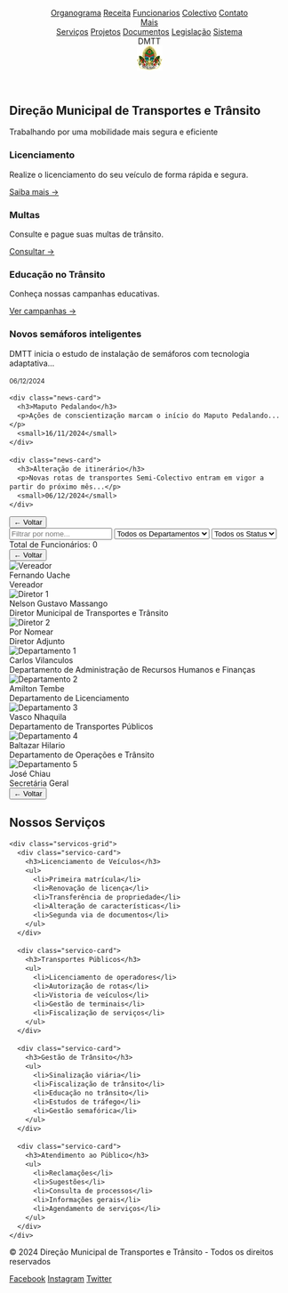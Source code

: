 <html><head><base href="https://camiloduvane.github.io/DMTT/"><title>DMTT - Direção Municipal de Transportes e Trânsito</title><meta charset="UTF-8"><meta name="viewport" content="width=device-width, initial-scale=1">
<style>
:root {
  --primary: #4CAF50;  /* Change from #1a4b8c to a green color */
  --secondary: #e63946;
  --light: #f1faee;
  --dark: #2e7d32;     /* Change from #1d3557 to darker green */
  --gray: #81c784;     /* Change from #457b9d to lighter green */
}

* {
  margin: 0;
  padding: 0;
  box-sizing: border-box;
  font-family: 'Segoe UI', sans-serif;
}

body {
  background: var(--light);
  color: var(--dark);
  line-height: 1.6;
}

.header {
  background: var(--primary);
  color: white;
  padding: 1rem;
  position: sticky;
  top: 0;
  z-index: 100;
  box-shadow: 0 2px 5px rgba(0,0,0,0.2);
}

.nav {
  max-width: 1200px;
  margin: 0 auto;
  display: flex;
  justify-content: space-between;
  align-items: center;
}

.logo {
  display: flex;
  align-items: center;
  gap: 1rem;
}

.logo-text {
  font-size: 1.5rem;
  font-weight: bold;
}

.logo-image {
  width: 60px;
  height: 60px;
  border-radius: 50%;
  overflow: hidden;
  background: #fff;
}

.logo-image img {
  width: 100%;
  height: 100%;
  object-fit: cover;
}

.nav-links {
  display: flex;
  gap: 2rem;
  position: relative;
}

.nav-links a {
  color: white;
  text-decoration: none;
  transition: color 0.3s;
}

.dropdown {
  position: relative;
  display: inline-block;
}

.dropdown-content {
  display: none;
  position: absolute;
  background-color: var(--primary);
  min-width: 200px; /* Increased width for code */
  box-shadow: 0px 8px 16px 0px rgba(0,0,0,0.2);
  z-index: 1;
  border-radius: 4px;
  top: 100%;
  right: 0;
}

.dropdown-content a {
  color: white;
  padding: 12px 16px;
  text-decoration: none;
  display: block;
  white-space: pre-wrap; /* Allow code to wrap */
  font-family: 'Courier New', monospace; /* Better font for code */
}

.dropdown:hover .dropdown-content {
  display: block;
}

.dropdown-content a:hover {
  background-color: #81c784;  /* Use new gray (light green) color */
}

.hero {
  background: linear-gradient(rgba(0,0,0,0.5), rgba(0,0,0,0.5)), url('banner.jpg');
  background-size: cover;
  background-position: center;
  height: 60vh;
  display: flex;
  align-items: center;
  justify-content: center;
  color: white;
  text-align: center;
}

.hero h1 {
  font-size: 3rem;
  margin-bottom: 1rem;
}

.quick-links {
  display: grid;
  grid-template-columns: repeat(auto-fit, minmax(250px, 1fr));
  gap: 2rem;
  padding: 4rem 2rem;
  max-width: 1200px;
  margin: 0 auto;
}

.quick-link-card {
  background: white;
  padding: 2rem;
  border-radius: 8px;
  box-shadow: 0 2px 5px rgba(0,0,0,0.1);
  transition: transform 0.3s;
}

.quick-link-card:hover {
  transform: translateY(-5px);
}

.news-section {
  background: var(--primary);
  color: white;
  padding: 4rem 2rem;
}

.news-grid {
  display: grid;
  grid-template-columns: repeat(auto-fit, minmax(300px, 1fr));
  gap: 2rem;
  max-width: 1200px;
  margin: 0 auto;
}

.news-card {
  background: white;
  color: var(--dark);
  padding: 1.5rem;
  border-radius: 8px;
}

.footer {
  background: var(--dark);
  color: white;
  padding: 2rem;
  text-align: center;
}

.social-links {
  display: flex;
  justify-content: center;
  gap: 1rem;
  margin-top: 1rem;
}

.social-links a {
  color: white;
  text-decoration: none;
}

@media (max-width: 768px) {
  .nav {
    flex-direction: column;
    gap: 1rem;
  }
  
  .nav-links {
    flex-direction: column;
    align-items: center;
  }
  
  .hero h1 {
    font-size: 2rem;
  }
}

/* Add new styles for employee section */
.employee-section {
  display: none;
  position: fixed;
  top: 0;
  left: 0;
  width: 100%;
  height: 100%;
  background: var(--light);
  z-index: 1000;
  padding: 2rem;
  overflow-y: auto;
}

.employee-section.active {
  display: block;
}

.back-button {
  position: fixed;
  top: 1rem;
  left: 1rem;
  padding: 0.5rem 1rem;
  background: #1a4b8c;  /* Change from var(--primary) to blue */
  color: white;
  border: none;
  border-radius: 4px;
  cursor: pointer;
  z-index: 1001;
}

.back-button:hover {
  background: #143d73;  /* Darker blue for hover */
}

.filters {
  display: flex;
  gap: 1rem;
  margin: 2rem auto;
  max-width: 1200px;
  padding: 0 1rem;
}

.filters input,
.filters select {
  padding: 0.5rem;
  border: 1px solid #ddd;
  border-radius: 4px;
  font-size: 1rem;
}

.filters input {
  flex: 2; /* Changed from flex: 1 to give more space to the name filter */
  min-width: 300px; /* Add minimum width */
  padding: 0.75rem; /* Slightly increase padding */
  font-size: 1.1rem; /* Slightly larger font size */
}

.filters select {
  flex: 1;
  min-width: 200px;
}

.employee-count {
  max-width: 1200px;
  margin: 1rem auto;
  padding: 0 1rem;
  font-weight: bold;
  color: #000000;  /* Changed from var(--primary) to black */
  font-size: 1.1em;
}

.employee-list {
  max-width: 1200px;
  margin: 0 auto;
  padding: 0 1rem;
}

.employee-item {
  background: white;
  margin-bottom: 1rem;
  border-radius: 8px;
  box-shadow: 0 2px 5px rgba(0,0,0,0.1);
}

.employee-header {
  padding: 1rem;
  cursor: pointer;
  display: flex;
  justify-content: space-between;
  align-items: center;
}

.employee-header:hover {
  background: #f5f5f5;
}

.employee-details {
  display: none;
  padding: 1rem;
  border-top: 1px solid #eee;
}

.employee-details.active {
  display: block;
}

.employee-grid {
  display: grid;
  grid-template-columns: repeat(auto-fit, minmax(300px, 1fr));
  gap: 2rem;
  max-width: 1200px;
  margin: 3rem auto;
}

.employee-card {
  background: white;
  padding: 1.5rem;
  border-radius: 8px;
  box-shadow: 0 2px 5px rgba(0,0,0,0.1);
  display: grid;
  grid-template-columns: 100px 1fr;
  gap: 1.5rem;
}

.employee-card img {
  width: 100px;
  height: 100px;
  border-radius: 50%;
  object-fit: cover;
}

.employee-info {
  display: grid;
  gap: 0.5rem;
}

.employee-info h3 {
  margin-bottom: 0.5rem;
  color: #000000;  /* Changed from var(--primary) to black */
}

.info-row {
  display: grid;
  grid-template-columns: 120px 1fr;
  gap: 1rem;
  font-size: 0.9rem;
  border-bottom: 1px solid #eee;
  padding: 0.5rem 0;
}

.info-label {
  font-weight: bold;
  color: var(--gray);
}

.status-active {
  color: #000000;  /* Changed from #2ecc71 to black */
  font-weight: bold;
}

/* Add to existing CSS */
.org-section {
  display: none;
  position: fixed;
  top: 0;
  left: 0;
  width: 100%;
  height: 100%;
  background: linear-gradient(135deg, #f5f7fa 0%, #c3cfe2 100%);
  z-index: 1000;
  padding: 2rem;
  overflow-y: auto;
}

.org-section.active {
  display: block;
}

.org-chart {
  display: flex;
  flex-direction: column;
  align-items: center;
  gap: 30px; /* Reduce vertical gap between levels */
  padding: 60px 20px 30px 20px; /* Reduce top/bottom padding */
  max-width: 1400px;
  margin: 0 auto;
}

.level {
  display: flex;
  flex-wrap: wrap;
  gap: 15px; /* Reduce horizontal gap between boxes */
  justify-content: center;
  padding: 0 20px;
}

.level::after {
  content: '';
  position: absolute;
  bottom: -15px; /* Reduce vertical connector height */
  left: 50%;
  transform: translateX(-50%);
  width: 2px;
  height: 15px;
  background: rgba(0,0,0,0.1);
}

.level:last-child::after {
  display: none;
}

.box {
  background: white;
  border-radius: 20px;
  padding: 15px; /* Reduce padding */
  width: 180px; /* Make boxes slightly smaller */
  text-align: center;
  box-shadow: 0 15px 30px rgba(0,0,0,0.1);
  transition: all 0.3s ease;
  border: 1px solid rgba(0,0,0,0.05);
}

.box:hover {
  transform: translateY(-8px);
  box-shadow: 0 20px 40px rgba(0,0,0,0.15);
}

.avatar {
  width: 80px; /* Make avatars smaller */
  height: 80px;
  border-radius: 50%;
  margin: 0 auto 10px;
  overflow: hidden;
  border: 4px solid #4CAF50;  /* Change border color to match new primary */
  box-shadow: 0 5px 15px rgba(0,0,0,0.2);
}

.name {
  font-size: 1.1em; /* Slightly smaller font */
  font-weight: 600;
  color: #2c3e50;
  margin-bottom: 5px;
}

.position {
  font-size: 0.9em; /* Slightly smaller font */
  color: #000000;  /* Changed from #4CAF50 to black */
  font-weight: 500;
  margin-bottom: 8px;
}

.contact-info {
  font-size: 0.9em;
  color: #666;
  padding-top: 10px;
  border-top: 1px solid #eee;
  margin-top: 10px;
  line-height: 1.6;
}

/* Add styles for services section */
.servicos-section {
  display: none;
  position: fixed;
  top: 0;
  left: 0;
  width: 100%;
  height: 100%;
  background: var(--light);
  z-index: 1000;
  padding: 2rem;
  overflow-y: auto;
}

.servicos-section.active {
  display: block;
}

.servicos-container {
  max-width: 1200px;
  margin: 2rem auto;
  padding: 0 1rem;
}

.servicos-container h2 {
  text-align: center;
  color: #000000;  /* Changed from var(--primary) to black */
  margin-bottom: 2rem;
  font-size: 2rem;
}

.servicos-grid {
  display: grid;
  grid-template-columns: repeat(auto-fit, minmax(250px, 1fr));
  gap: 2rem;
}

.servico-card {
  background: white;
  padding: 2rem;
  border-radius: 8px;
  box-shadow: 0 2px 5px rgba(0,0,0,0.1);
  transition: transform 0.3s;
}

.servico-card:hover {
  transform: translateY(-5px);
}

.servico-card h3 {
  color: #000000;  /* Changed from var(--primary) to black */
  margin-bottom: 1rem;
  font-size: 1.25rem;
}

.servico-card ul {
  list-style: none;
  padding: 0;
}

.servico-card ul li {
  padding: 0.5rem 0;
  border-bottom: 1px solid #eee;
}

.servico-card ul li:last-child {
  border-bottom: none;
}

/* Updated legislacao styles */
.legislacao-container h2 {
  text-align: center;
  color: #000000;  /* Changed from var(--primary) to black */
  margin-bottom: 2rem;
}

.legislacao-container .documento-lista a {
  color: #000000;  /* Changed from var(--primary) to black */
}

/* Update A6 preview styles */
.a6-preview, .license-back {
    background: white;
    margin: 20px auto;
    padding: 10mm;
    position: relative;
    width: 105mm;  /* Standard A6 width */
    height: 148mm; /* Standard A6 height */
    font-size: 10px;
    box-sizing: border-box;
    border: 2px solid darkgreen;
    outline: 2px solid #ffd700;
    outline-offset: 2px;
    box-shadow: 0 0 0 6px darkred;
    display: flex;
    flex-direction: column;
}

/* Update print styles */
@media print {
    body * {
        visibility: hidden;
    }
    
    .a6-preview, .license-back {
        visibility: visible;
        position: absolute;
        left: 1.5mm;
        top: 1.5mm;
        width: 93mm;  /* A6 width minus margins */
        height: 136mm; /* A6 height minus margins */
        margin: 0;
        padding: 10mm;
        border: 2px solid darkgreen !important;
        outline: 2px solid #ffd700 !important;
        outline-offset: 2px !important;
        box-shadow: 0 0 0 6px darkred !important;
        -webkit-print-color-adjust: exact;
        print-color-adjust: exact;
    }

    .license-back {
        position: absolute;
        top: 280mm; /* Position the back side on next page */
        page-break-before: always;
    }
}

/* Optimize content spacing */
.license-header {
    margin-bottom: 5px;
}

.municipality-info {
    margin-bottom: 5px;
}

.license-details {
    flex-grow: 1;
    font-size: 10px;
    line-height: 1.3;
}

.license-details p {
    margin: 3px 0;
}

.signature-section {
    margin-top: auto;
    margin-bottom: 10px;
}

/* Adjust signature elements */
.signature-section p {
    margin: 2px 0;
    font-size: 10px;
}

/* Add this to existing CSS */
.license-form {
  display: grid;
  grid-template-columns: repeat(3, 1fr);
  gap: 20px;
  padding: 25px;
}

.license-form h2 {
  grid-column: 1 / -1;
  margin-bottom: 20px;
  padding-bottom: 10px;
  border-bottom: 2px solid #3498db;
  color: #2c3e50;
}

.form-group {
  margin-bottom: 20px;
}

label {
  display: block;
  margin-bottom: 8px;
  color: #34495e;
  font-size: 14px;
}

input, select {
  height: 40px;
  width: 100%;
  border: 1px solid #ddd;
  border-radius: 4px;
  padding: 8px 12px;
  font-size: 14px;
  transition: border-color 0.3s ease;
}

select:focus, input:focus {
  outline: none;
  border-color: #3498db;
  box-shadow: 0 0 0 2px rgba(52, 152, 219, 0.2);
}

.preview {
  margin-top: 20px;
  padding: 20px;
  border: 1px dashed #ddd;
}

/* Update print styles */
@media print {
    body * {
        visibility: hidden;
    }
    
    .a6-preview, .license-back {
        visibility: visible;
        position: absolute;
        left: 1.5mm;
        top: 1.5mm;
        width: 93mm;  /* A6 width minus margins */
        height: 136mm; /* A6 height minus margins */
        margin: 0;
        padding: 10mm;
        border: 2px solid darkgreen !important;
        outline: 2px solid #ffd700 !important;
        outline-offset: 2px !important;
        box-shadow: 0 0 0 6px darkred !important;
        -webkit-print-color-adjust: exact;
        print-color-adjust: exact;
    }

    .license-back {
        position: absolute;
        top: 280mm; /* Change from 140mm to 280mm to move to third page */
        page-break-before: always;
    }
}

/* Add additional license styling */
.license-header {
    text-align: center;
    margin-bottom: 5px;
    position: relative;
    z-index: 1;
}

.logo-placeholder {
    width: 50px;
    height: 50px;
    margin: 0 auto 10px;
    display: flex;
    align-items: center;
    justify-content: center;
}

.municipality-info {
    text-align: center;
    margin-bottom: 5px;
    padding: 3px;
    border-radius: 4px;
}

.municipality-info h3 {
    margin: 2px 0;
    font-size: 16px;
    color: #000;
    text-align: center;
    font-weight: bold;
}

.municipality-info h4 {
    margin: 2px 0;
    font-size: 14px;
    color: #000;
    text-align: center;
    font-weight: bold;
}

.municipality-info h5 {
    margin: 2px 0;
    font-size: 12px;
    color: #000;
    text-align: center;
    font-weight: bold;
}

.license-number {
    color: #ff0000;
    text-decoration: underline;
    font-weight: bold;
    margin: 10px 0;
    font-size: 14px;
    text-transform: uppercase;
    text-align: center;
}

.license-details {
    text-align: left;
    margin: 5px 0;
    background: transparent;
    padding: 5px;
    border-radius: 4px;
    flex-grow: 1;
    position: relative;
    z-index: 1;
}

.license-details p {
    margin: 3px 0;
    padding: 2px 0;
}

.license-details strong {
    color: #444;
    min-width: 80px;
    display: inline-block;
}

.watermark {
    position: absolute;
    top: 50%;
    left: 50%;
    transform: translate(-50%, -50%) scale(3);
    opacity: 0.1;
    z-index: 0;
    pointer-events: none;
}

#qrcode {
    position: absolute;
    bottom: 20px;
    right: 20px;
    z-index: 1;
}

.license-type-back {
    text-align: center;
    margin-top: 20px;
    font-size: 12px;
    font-weight: bold;
}

/* Add these styles for the signature section */
.signature-section {
    text-align: center;
    padding: 5px;
    margin-top: auto;
    margin-bottom: 10px;
    position: relative;
    z-index: 1;
}

.signature-section p {
    margin: 2px 0;
    font-weight: bold;
    font-size: 10px;
}

.signature-line {
    width: 150px;
    height: 1px;
    background: #000;
    margin: 10px auto;
}

/* Add styles for selected vias display */
.selected-vias button:hover {
    background: #ff0000 !important;
    transform: scale(1.05);
}

.selected-vias li {
    transition: all 0.3s ease;
    background: white;
    padding: 5px;
    border-radius: 4px;
    margin-bottom: 5px !important;
}

.selected-vias li:hover {
    background: rgba(0,0,0,0.05);
}
</style>
<script src="https://cdnjs.cloudflare.com/ajax/libs/qrcodejs/1.0.0/qrcode.min.js"></script>
</head>
<body>

<header class="header">
  <nav class="nav">
    <div class="nav-links">
      <a href="https://camiloduvane.github.io/Orgranograma/">Organograma</a>
      <a href="https://camiloduvane.github.io/Receitas/">Receita</a>
      <a href="https://camiloduvane.github.io/Funcionarios/">Funcionarios</a>
      <a href="https://camiloduvane.github.io/Colectivo/">Colectivo</a>
      <a href="https://dmtt.gov.br/contato">Contato</a>
      <div class="dropdown">
        <a href="javascript:void(0)" style="cursor: pointer;">Mais</a>
        <div class="dropdown-content">
          <a href="https://dmtt.gov.br/servicos">Serviços</a>
          <a href="https://dmtt.gov.br/projetos">Projetos</a>
          <a href="https://dmtt.gov.br/documentos">Documentos</a>
          <a href="https://dmtt.gov.br/legislacao">Legislação</a>
          <a href="https://dmtt.gov.br/sistema" style="border-top: 1px solid rgba(255,255,255,0.1);">
            Sistema
          </a>
        </div>
      </div>
    </div>
    <div class="logo">
      <div class="logo-text">DMTT</div>
      <div class="logo-image">
        <img alt="Logo DMTT - Direção Municipal de Transportes e Trânsito" src="DMTT.bmp" width="45" height="45">
      </div>
    </div>
  </nav>
</header>

<section class="hero">
  <div>
    <h1>Direção Municipal de Transportes e Trânsito</h1>
    <p>Trabalhando por uma mobilidade mais segura e eficiente</p>
  </div>
</section>

<section class="quick-links">
  <div class="quick-link-card">
    <h3>Licenciamento</h3>
    <p>Realize o licenciamento do seu veículo de forma rápida e segura.</p>
    <a href="https://dmtt.gov.br/licenciamento">Saiba mais →</a>
  </div>
  
  <div class="quick-link-card">
    <h3>Multas</h3>
    <p>Consulte e pague suas multas de trânsito.</p>
    <a href="https://dmtt.gov.br/multas">Consultar →</a>
  </div>
  
  <div class="quick-link-card">
    <h3>Educação no Trânsito</h3>
    <p>Conheça nossas campanhas educativas.</p>
    <a href="https://dmtt.gov.br/educacao">Ver campanhas →</a>
  </div>
</section>

<section class="news-section">
  <div class="news-grid">
    <div class="news-card">
      <h3>Novos semáforos inteligentes</h3>
      <p>DMTT inicia o estudo de instalação de semáforos com tecnologia adaptativa...</p>
      <small>06/12/2024</small>
    </div>
    
    <div class="news-card">
      <h3>Maputo Pedalando</h3>
      <p>Ações de conscientização marcam o início do Maputo Pedalando...</p>
      <small>16/11/2024</small>
    </div>
    
    <div class="news-card">
      <h3>Alteração de itinerário</h3>
      <p>Novas rotas de transportes Semi-Colectivo entram em vigor a partir do próximo mês...</p>
      <small>06/12/2024</small>
    </div>
  </div>
</section>

<div id="employeeSection" class="employee-section">
  <button class="back-button" onclick="hideEmployees()">← Voltar</button>
  
  <div class="filters">
    <input type="text" id="nameFilter" placeholder="Filtrar por nome...">
    <select id="departmentFilter">
      <option value="">Todos os Departamentos</option>
      <option value="Vereação">Vereação</option>
      <option value="Direcção">Direcção</option>
      <option value="Departamento de Administração e Recursos Humanos">DARHF</option>
      <option value="Departamento de Licenciamento">DL</option>
      <option value="Departamento de Operações e Trânsito">DOT</option>
      <option value="Departamento de Transportes Público">DTP</option>
      <option value="Secretaria">Secretaria</option>
      <option value="BRT">BRT</option>
    </select>
    <select id="statusFilter">
      <option value="">Todos os Status</option>
      <option value="Ativo">Ativo</option>
      <option value="Inativo">Inativo</option>
      <option value="Ferias">De Férias</option>
    </select>
  </div>

  <div class="employee-count">
    Total de Funcionários: <span id="employeeCount">0</span>
  </div>

  <div class="employee-list">
    <!-- Employee items will be generated by JavaScript -->
  </div>
</div>

<div id="orgSection" class="org-section">
  <button class="back-button" onclick="hideOrg()">← Voltar</button>
  
  <div class="org-chart">
    <!-- Vereador Level -->
    <div class="level">
      <div class="box">
        <div class="avatar">
          <img src="vereador.jpg" alt="Vereador">
        </div>
        <div class="name">Fernando Uache</div>
        <div class="position">Vereador</div>
        <div class="contact-info" style="display: none;">
          <p>Email: vereador@example.com</p>
          <p>Telefone: (+258) 1234-5678</p>
        </div>
      </div>
    </div>
    <!-- Director Level -->
    <div class="level">
      <div class="box">
        <div class="avatar">
          <img src="diretor1.jpg" alt="Diretor 1">
        </div>
        <div class="name">Nelson Gustavo Massango</div>
        <div class="position">Diretor Municipal de Transportes e Trânsito</div>
        <div class="contact-info" style="display: none;">
          <p>Email: diretor1@example.com</p>
          <p>Telefone: (+258) 2345-6789</p>
        </div>
      </div>
      <div class="box">
        <div class="avatar">
          <img src="diretor2.jpg" alt="Diretor 2">
        </div>
        <div class="name">Por Nomear</div>
        <div class="position">Diretor Adjunto</div>
        <div class="contact-info" style="display: none;">
          <p>Email: diretor2@example.com</p>
          <p>Telefone: (+258) 3456-7890</p>
        </div>
      </div>
    </div>
    <!-- Department Level -->
    <div class="level">
      <div class="box">
        <div class="avatar">
          <img src="departamento1.jpg" alt="Departamento 1">
        </div>
        <div class="name">Carlos Vilanculos</div>
        <div class="position">Departamento de Administração de Recursos Humanos e Finanças</div>
        <div class="contact-info" style="display: none;">
          <p>Email: dep.transito@example.com</p>
          <p>Telefone: (11) 4567-8901</p>
        </div>
      </div>
      <div class="box">
        <div class="avatar">
          <img src="departamento2.jpg" alt="Departamento 2">
        </div>
        <div class="name">Amilton Tembe</div>
        <div class="position">Departamento de Licenciamento</div>
        <div class="contact-info" style="display: none;">
          <p>Email: dep.projetos@example.com</p>
          <p>Telefone: (11) 5678-9012</p>
        </div>
      </div>
      <div class="box">
        <div class="avatar">
          <img src="departamento3.jpg" alt="Departamento 3">
        </div>
        <div class="name">Vasco Nhaquila</div>
        <div class="position">Departamento de Transportes Públicos</div>
        <div class="contact-info" style="display: none;">
          <p>Email: dep.operacoes@example.com</p>
          <p>Telefone: (11) 6789-0123</p>
        </div>
      </div>
      <div class="box">
        <div class="avatar">
          <img src="departamento4.jpg" alt="Departamento 4">
        </div>
        <div class="name">Baltazar Hilario</div>
        <div class="position">Departamento de Operações e Trânsito</div>
        <div class="contact-info" style="display: none;">
          <p>Email: dep.fiscalizacao@example.com</p>
          <p>Telefone: (11) 7890-1234</p>
        </div>
      </div>
      <div class="box">
        <div class="avatar">
          <img src="departamento5.jpg" alt="Departamento 5">
        </div>
        <div class="name">José Chiau</div>
        <div class="position">Secretária Geral</div>
        <div class="contact-info" style="display: none;">
          <p>Email: dep.admin@example.com</p>
          <p>Telefone: (11) 8901-2345</p>
        </div>
      </div>
    </div>
  </div>
</div>

<div id="servicosSection" class="servicos-section">
  <button class="back-button" onclick="hideServicos()">← Voltar</button>
  
  <div class="servicos-container">
    <h2>Nossos Serviços</h2>
    
    <div class="servicos-grid">
      <div class="servico-card">
        <h3>Licenciamento de Veículos</h3>
        <ul>
          <li>Primeira matrícula</li>
          <li>Renovação de licença</li>
          <li>Transferência de propriedade</li>
          <li>Alteração de características</li>
          <li>Segunda via de documentos</li>
        </ul>
      </div>

      <div class="servico-card">
        <h3>Transportes Públicos</h3>
        <ul>
          <li>Licenciamento de operadores</li>
          <li>Autorização de rotas</li>
          <li>Vistoria de veículos</li>
          <li>Gestão de terminais</li>
          <li>Fiscalização de serviços</li>
        </ul>
      </div>

      <div class="servico-card">
        <h3>Gestão de Trânsito</h3>
        <ul>
          <li>Sinalização viária</li>
          <li>Fiscalização de trânsito</li>
          <li>Educação no trânsito</li>
          <li>Estudos de tráfego</li>
          <li>Gestão semafórica</li>
        </ul>
      </div>

      <div class="servico-card">
        <h3>Atendimento ao Público</h3>
        <ul>
          <li>Reclamações</li>
          <li>Sugestões</li>
          <li>Consulta de processos</li>
          <li>Informações gerais</li>
          <li>Agendamento de serviços</li>
        </ul>
      </div>
    </div>
  </div>
</div>

<footer class="footer">
  <p>© 2024 Direção Municipal de Transportes e Trânsito - Todos os direitos reservados</p>
  <div class="social-links">
    <a href="https://facebook.com/dmtt">Facebook</a>
    <a href="https://instagram.com/dmtt">Instagram</a>
    <a href="https://twitter.com/dmtt">Twitter</a>
  </div>
</footer>

<script>
// User roles and credentials system
const users = [
  {
    username: 'CWD',
    password: '1234',
    role: 'Administrador',
    name: 'Camilo Duvane'
  },
  // Gestores
  {
    username: 'GST1',
    password: '5678',
    role: 'Gestor',
    name: 'Carlos Vilanculos'
  },
  {
    username: 'GST2', 
    password: '9012',
    role: 'Gestor',
    name: 'Amilton Tembe'
  },
  // Supervisores
  {
    username: 'SPV1',
    password: '3456',
    role: 'Supervisor',
    name: 'Vasco Nhaquila'
  },
  {
    username: 'SPV2',
    password: '7890',
    role: 'Supervisor',
    name: 'Baltazar Hilario'
  },
  // Técnicos
  {
    username: 'TEC1',
    password: '2345',
    role: 'Técnico',
    name: 'Jose Chiau'
  },
  {
    username: 'TEC2',
    password: '6789',
    role: 'Técnico',
    name: 'Leonilde Chitofo'
  }
];

// Function to update form fields based on license type
function updateFormFields() {
    const licenseType = document.getElementById('licenseType').value;
    const capacityGroup = document.querySelector('label[for="capacity"]').parentElement;
    const routeGroup = document.querySelector('label[for="route"]').parentElement;
    const viaGroup = document.querySelector('label[for="via"]').parentElement;
    const grossWeightGroup = document.getElementById('grossWeightGroup');
    
    const isTaxiType = ['taxi', 'taxiMercadoria', 'taxiApp', 'motoTaxi'].includes(licenseType);
    const isRouteType = ['semicolectivo', 'passageiros'].includes(licenseType);
    
    if (licenseType === 'camiao') {
        capacityGroup.style.display = 'none';
        routeGroup.style.display = 'none';
        viaGroup.style.display = 'block';
        grossWeightGroup.style.display = 'block';
        viaGroup.querySelector('label').textContent = 'Vias Autorizadas:';
        document.getElementById('via').multiple = true;
    } else if (isTaxiType) {
        capacityGroup.style.display = 'block';
        routeGroup.style.display = 'none';
        viaGroup.style.display = 'none';
        grossWeightGroup.style.display = 'none';
        document.querySelector('label[for="capacity"]').textContent = 'Praça:';
        updateTaxiStands();
    } else {
        capacityGroup.style.display = 'block';
        routeGroup.style.display = isRouteType ? 'block' : 'none';
        viaGroup.style.display = isRouteType ? 'block' : 'none';
        grossWeightGroup.style.display = 'none';
        document.querySelector('label[for="capacity"]').textContent = 'Lotação:';
        resetCapacityOptions();
    }
}

// Function to show login form
function showSistemaLogin() {
  const content = `
    <div class="sistema-section" style="
      position: fixed;
      top: 0;
      left: 0;
      width: 100%;
      height: 100%;
      z-index: 1000;
      overflow-y: auto;
      background: var(--light);
      display: flex;
      justify-content: center;
      align-items: center;
    ">
      <button class="back-button" onclick="hideSistemaLogin()">← Voltar</button>
      
      <div class="login-card" style="
        background: white;
        padding: 2rem;
        border-radius: 8px;
        box-shadow: 0 2px 5px rgba(0,0,0,0.1);
        width: 100%;
        max-width: 400px;
      ">
        <h2 style="text-align: center; margin-bottom: 2rem; color: #000000;">Acesso ao Sistema</h2>
        
        <form id="loginForm" style="display: grid; gap: 1rem;">
          <div style="display: grid; gap: 0.5rem;">
            <label for="username" style="font-weight: bold;">Usuário:</label>
            <input type="text" id="username" name="username" required style="
              padding: 0.5rem;
              border: 1px solid #ddd;
              border-radius: 4px;
              font-size: 1rem;
            ">
          </div>
          
          <div style="display: grid; gap: 0.5rem;">
            <label for="password" style="font-weight: bold;">Senha:</label>
            <input type="password" id="password" name="password" required style="
              padding: 0.5rem;
              border: 1px solid #ddd;
              border-radius: 4px;
              font-size: 1rem;
            ">
          </div>
          
          <button type="submit" style="
            background: #1a4b8c;
            color: white;
            padding: 0.75rem;
            border: none;
            border-radius: 4px;
            font-size: 1rem;
            cursor: pointer;
            margin-top: 1rem;
          ">Entrar</button>
          
          <div id="loginMessage" style="
            color: red;
            text-align: center;
            margin-top: 1rem;
            display: none;
          "></div>
          
          <a href="#" style="
            text-align: center;
            color: #1a4b8c;
            text-decoration: none;
            font-size: 0.9rem;
            margin-top: 0.5rem;
          ">Esqueceu a senha?</a>
        </form>
      </div>
    </div>
  `;
  
  document.body.insertAdjacentHTML('beforeend', content);
  document.body.style.overflow = 'hidden';
  
  // Updated login handler with role-based access
  document.getElementById('loginForm').addEventListener('submit', function(e) {
    e.preventDefault();
    const username = document.getElementById('username').value;
    const password = document.getElementById('password').value;
    
    const user = users.find(u => u.username === username && u.password === password);
    
    if (user) {
      // Store user info in session
      sessionStorage.setItem('currentUser', JSON.stringify({
        username: user.username,
        role: user.role,
        name: user.name
      }));
      
      // Instead of redirecting to different URLs, show the licensing system
      hideSistemaLogin();
      showLicensingSystem();
    } else {
      // Show error message
      const msgElement = document.getElementById('loginMessage');
      msgElement.textContent = 'Usuário ou senha inválidos. Por favor tente novamente.';
      msgElement.style.display = 'block';
    }
  });
}

// Function to hide login form
function hideSistemaLogin() {
  const section = document.querySelector('.sistema-section');
  if (section) {
    section.remove();
  }
  document.body.style.overflow = 'auto';
}

function showLicensingSystem() {
  const content = `<div class="licensing-section" style="
    position: fixed;
    top: 0;
    left: 0;
    width: 100%;
    height: 100%;
    z-index: 1000;
    overflow-y: auto;
    background: var(--light);
    padding: 2rem;
  ">
    <button class="back-button" onclick="hideLicensingSystem()">← Voltar</button>
    
    <div class="container">
      <h1>Sistema de Licenciamento</h1>
      <div class="license-form">
        <h2>Nova Licença</h2>
        
        <div class="form-group">
          <label for="licenseType">Tipo de Licença:</label>
          <select id="licenseType" onchange="updateFormFields()">
            <option value="camiao">Licença de Camião</option>
            <option value="semicolectivo">Semi-Colectivo</option>
            <option value="taxi">Táxi</option>
            <option value="taxiApp">Táxi de Aplicativo</option>
            <option value="taxiMercadoria">Táxi de Mercadoria</option>
            <option value="motoTaxi">Moto-Táxi</option>
            <option value="escolar">Escolar</option>
            <option value="funebre">Transporte Fúnebre</option>
            <option value="passageiros">Transporte de Passageiros</option>
            <option value="ciclomotores">Licença de Ciclomotores</option>
            <option value="livreteCiclomotores">Livrete de Ciclomotores</option>
            <option value="oficinas">Oficinas</option>
          </select>
        </div>
        
        <div class="form-group" id="grossWeightGroup">
          <label for="grossWeight">Peso Bruto:</label>
          <input type="text" id="grossWeight" placeholder="Em toneladas">
        </div>
        
        <div class="form-group">
          <label for="licenseNumber">Número da Licença:</label>
          <input type="text" id="licenseNumber" readonly>
        </div>
        
        <div class="form-group">
          <label for="ownerName">Nome do Proprietário/Empresa:</label>
          <input type="text" id="ownerName">
        </div>
        
        <div class="form-group">
          <label for="address">Endereço:</label>
          <input type="text" id="address">
        </div>
        
        <div class="form-group">
          <label for="plate">Matrícula:</label>
          <input type="text" id="plate">
        </div>
        
        <div class="form-group">
          <label for="brand">Marca:</label>
          <input type="text" id="brand">
        </div>

        <div class="form-group">
          <label for="route">Rota:</label>
          <select id="route">
            <option value="">Selecione a rota</option>
            <option value="baixa_zimpecto">Baixa-Zimpecto</option>
            <option value="baixa_combatentes">Baixa P.Combatentes</option>
            <option value="baixa_laulane">Baixa-Laulane</option>
            <option value="a_voador_malhazine">A.voador-Malhazine</option>
          </select>
        </div>

        <div class="form-group">
          <label for="via">Via:</label>
          <select id="via" multiple>
            <option value="julius_nyerere">Av. Julius Nyerere</option>
            <option value="vladimir_lenine">Av. Vladimir Lenine</option>
            <option value="eduardo_mondlane">Av. Eduardo Mondlane</option>
            <option value="mao_tse_tung">Av. Mao Tse Tung</option>
            <option value="guerra_popular">Av. Guerra Popular</option>
            <option value="karl_marx">Av. Karl Marx</option>
            <option value="acordo_lusaka">Av. Acordo de Lusaka</option>
            <option value="fplm">Av. FPLM</option>
            <option value="angola">Av. Angola</option>
            <option value="zimbabwe">Av. Zimbabwe</option>
          </select>
        </div>

        <div class="form-group">
          <label for="duration">Duração:</label>
          <select id="duration">
            <option value="1">1 Mês</option>
            <option value="2">2 Meses</option>
            <option value="3">3 Meses</option>
            <option value="4">4 Meses</option>
            <option value="5">5 Meses</option>
            <option value="6">6 Meses</option>
            <option value="7">7 Meses</option>
            <option value="8">8 Meses</option>
            <option value="9">9 Meses</option>
            <option value="10">10 Meses</option>
            <option value="11">11 Meses</option>
            <option value="12">12 Meses</option>
          </select>
        </div>

        <div class="form-group">
          <label for="schedule">Horário:</label>
          <select id="schedule">
            <option value="24">24 Horas</option>
          </select>
        </div>

        <div class="form-group">
          <label for="paymentType">Forma de Depósito:</label>
          <select id="paymentType">
            <option value="numerario">Numerário</option>
            <option value="deposito">Depósito</option>
            <option value="transferencia">Transferência</option>
          </select>
        </div>
        
        <div class="form-group">
          <label for="bank">Banco:</label>
          <select id="bank" onchange="updateAccounts()">
            <option value="">Selecione o banco</option>
            <option value="BIM">BIM</option>
            <option value="BCI">BCI</option>
            <option value="Standard">Standard Bank</option>
            <option value="Absa">Absa</option>
          </select>
        </div>
        
        <div class="form-group">
          <label for="account">Conta:</label>
          <select id="account">
            <option value="">Selecione primeiro o banco</option>
          </select>
        </div>
        
        <div class="form-group">
          <label for="amount">Valor:</label>
          <input type="text" id="amount">
        </div>
        
        <div class="form-group">
          <label for="reference">Referência:</label>
          <input type="text" id="reference">
        </div>
        
        <div class="form-group">
          <label for="contact">Contacto:</label>
          <input type="text" id="contact" placeholder="(+258) " maxlength="16">
        </div>
        
        <div class="form-group">
          <label for="nuit">NUIT:</label>
          <input type="text" id="nuit" minlength="9" maxlength="12">
        </div>
        <div class="form-group">
          <button onclick="generateLicense()" style="
              background: #3498db;
              color: white;
              border: none;
              padding: 12px 24px;
              font-size: 14px;
              font-weight: 500;
              border-radius: 4px;
              cursor: pointer;
              transition: all 0.3s ease;
          ">Gerar Licença</button>
        </div>
      </div>
      
      <div class="preview">
        <h3>Pré-visualização</h3>
        <div id="licensePreview"></div>
      </div>
    </div>
  </div>`;

  document.body.insertAdjacentHTML('beforeend', content);
  document.body.style.overflow = 'hidden';
}

function hideLicensingSystem() {
  const section = document.querySelector('.licensing-section');
  if (section) {
    section.remove();
  }
  document.body.style.overflow = 'auto';
}

// Helper functions for the licensing system
function validateNUIT(input) {
  let nuit = input.replace(/\D/g, '');
  if (nuit.length > 12) {
    nuit = nuit.slice(0, 12);
  }
  return nuit;
}

function generateLicenseNumber() {
  const licenseType = document.getElementById('licenseType').value;
  const year = new Date().getFullYear();
  let count = parseInt(localStorage.getItem('licenseCount') || 0) + 1;
  localStorage.setItem('licenseCount', count);
  const paddedCount = count.toString().padStart(3, '0');
  const letterMap = {
    'camiao': 'LC',
    'semicolectivo': 'SC',
    'taxi': 'T',
    'taxiApp': 'TA',
    'taxiMercadoria': 'TM',
    'motoTaxi': 'MT',
    'escolar': 'E',
    'funebre': 'F',
    'passageiros': 'P',
    'ciclomotores': 'C',
    'livreteCiclomotores': 'L',
    'oficinas': 'O'
  };
  return `${paddedCount}/${year}/${letterMap[licenseType]}`;
}

function generateLicense() {
    const nuit = document.getElementById('nuit').value;
    
    if (nuit.length < 9 || nuit.length > 12) {
        alert('O NUIT deve ter entre 9 e 12 dígitos.');
        return;
    }

    if (!confirm('Tem certeza que deseja gerar a licença? Por favor, verifique se todos os dados estão corretos.\n\nAdvertência: Após gerar a licença, os dados serão registrados no sistema.')) {
        return;
    }

    // Generate license number first
    document.getElementById('licenseNumber').value = generateLicenseNumber();

    // Get all form values
    const licenseType = document.getElementById('licenseType').value;
    const licenseNumber = document.getElementById('licenseNumber').value;
    const ownerName = document.getElementById('ownerName').value;
    const address = document.getElementById('address').value;
    const plate = document.getElementById('plate').value;
    const brand = document.getElementById('brand').value;
    const grossWeight = document.getElementById('grossWeight').value;
    const duration = document.getElementById('duration').value;
    const schedule = document.getElementById('schedule').value;
    const route = document.getElementById('route').value;
    const selectedVias = Array.from(document.getElementById('via').selectedOptions)
        .map(option => option.text)
        .join(' - ');

    const preview = document.getElementById('licensePreview');
    
    const licenseDetailsHtml = `
        <p><strong>Nome:</strong> ${ownerName}</p>
        <p><strong>Endereço:</strong> ${address}</p>
        <p><strong>Matrícula:</strong> ${plate}</p>
        <p><strong>Marca:</strong> ${brand}</p>
        ${licenseType === 'camiao' ? `
            <p><strong>Peso Bruto:</strong> ${grossWeight} toneladas</p>
        ` : `
            ${route ? `<p><strong>Rota:</strong> ${route}</p>` : ''}
            ${selectedVias ? `<p><strong>Vias:</strong> ${selectedVias}</p>` : ''}
        `}
        <p><strong>Duração:</strong> ${duration} ${duration === '1' ? 'Mês' : 'Meses'}</p>
        <p><strong>Horário:</strong> ${schedule}</p>
        <p><strong>Data de Emissão:</strong> ${new Date().toLocaleDateString()}</p>
        <p><strong>Validade:</strong> ${new Date(new Date().setMonth(new Date().getMonth() + parseInt(duration))).toLocaleDateString()}</p>
    `;

    const licenseBackHtml = (() => {
        if (licenseType === 'camiao') {
            return `
                <div class="license-back">
                    <div class="watermark"><img src="DMTT.bmp" alt="Logotipo do Município" width="115" height="115"></div>
                    <div class="license-type-back">
                        <h3>Licença de Camião</h3>
                        <div class="authorized-routes">
                            <h4>Vias Autorizadas:</h4>
                            <p style="margin: 10px 0; line-height: 1.4;">${selectedVias}</p>
                        </div>
                    </div>
                    <div style="position: absolute; bottom: 40px; left: 10px; right: 120px; text-align: justify; font-size: 8px; font-weight: bold; padding: 5px;">
                        A licença é intransferível e será considerada válida apenas quando apresentada em conjunto com o livrete oficial correspondente ao veículo ao qual está vinculada, garantindo a conformidade com as normas vigentes e evitando qualquer uso indevido.
                    </div>
                    <div id="qrcode"></div>
                </div>
            `;
        } else {
            return `
                <div class="license-back">
                    <div class="watermark"><img src="DMTT.bmp" alt="Logotipo do Município" width="50" height="50"></div>
                    <div class="license-type-back">
                        <h3>Licença de Transporte</h3>
                    </div>
                    <div style="position: absolute; bottom: 40px; left: 10px; right: 120px; text-align: justify; font-size: 8px; font-weight: bold; padding: 5px;">
                        A licença é intransferível e será considerada válida apenas quando apresentada em conjunto com o livrete oficial correspondente ao veículo ao qual está vinculada, garantindo a conformidade com as normas vigentes e evitando qualquer uso indevido.
                    </div>
                    <div id="qrcode"></div>
                </div>
            `;
        }
    })();

    const licenseTemplate = `
        <div class="a6-preview">
            <div class="watermark"><img src="DMTT.bmp" alt="Logotipo do Município" width="115" height="115"></div>
            <div class="license-header">
                <div class="logo-placeholder"><img src="DMTT.bmp" alt="Logotipo do Município" width="50" height="50"></div>
                <div class="municipality-info">
                    <h3>MUNICÍPIO DE MAPUTO</h3>
                    <h4>CONSELHO MUNICIPAL</h4>
                    <h5>PELOURO DE MOBILIDADE, TRANSPORTES E TRÂNSITO</h5>
                </div>
                <div class="license-number">${licenseType} Nº ${licenseNumber}</div>
            </div>
            <div class="license-details">
                ${licenseDetailsHtml}
            </div>
            <div class="signature-section">
                <p>Data: ${new Date().toLocaleDateString()}</p>
                <div class="signature-line"></div>
                <p>O Responsável</p>
            </div>
        </div>
        ${licenseBackHtml}
        <div style="text-align: center; margin-top: 20px;">
            <button onclick="printLicense()" style="
                background: #3498db;
                color: white;
                border: none;
                padding: 12px 24px;
                font-size: 14px;
                font-weight: 500;
                border-radius: 4px;
                cursor: pointer;
                transition: all 0.3s ease;
            ">Imprimir Licença</button>
        </div>`;

    preview.innerHTML = licenseTemplate;
    
    // Generate QR code
    const qrcodeDiv = document.getElementById("qrcode");
    qrcodeDiv.innerHTML = '';
    
    new QRCode(qrcodeDiv, {
        text: `License: ${licenseNumber}\nOwner: ${ownerName}\nType: ${licenseType}`,
        width: 100,
        height: 100
    });
}

// Update print function
function printLicense() {
    window.print();
}

// Adiciona comportamento de scroll suave aos links
document.querySelectorAll('a[href^="#"]').forEach(anchor => {
  anchor.addEventListener('click', function (e) {
    const href = this.getAttribute('href');
    if (href === '#') return;
    
    e.preventDefault();
    const target = document.querySelector(href);
    if (target) {
      target.scrollIntoView({
        behavior: 'smooth'
      });
    }
  });
});

// Adiciona classe active ao link atual na navegação
const currentLocation = location.href;
const menuItems = document.querySelectorAll('.nav-links a');
menuItems.forEach(link => {
  if(link.href === currentLocation) {
    link.classList.add('active');
  }
});

// Function to show employee section
function showEmployees() {
  document.getElementById('employeeSection').classList.add('active');
  document.body.style.overflow = 'hidden';
}

// Function to hide employee section
function hideEmployees() {
  document.getElementById('employeeSection').classList.remove('active');
  document.body.style.overflow = 'auto';
}

// Update the Funcionarios link to trigger the employee section
document.querySelector('a[href="https://camiloduvane.github.io/Funcionarios/"]').addEventListener('click', function(e) {
  e.preventDefault();
  showEmployees();
});

// Function to show org section
function showOrg() {
  document.getElementById('orgSection').classList.add('active');
  document.body.style.overflow = 'hidden';
}

// Function to hide org section
function hideOrg() {
  document.getElementById('orgSection').classList.remove('active');
  document.body.style.overflow = 'auto';
}

// Add click handler for organogram link
document.querySelector('a[href="https://camiloduvane.github.io/Orgranograma/"]').addEventListener('click', function(e) {
  e.preventDefault();
  showOrg();
});

// Function to show services section
function showServicos() {
  document.getElementById('servicosSection').classList.add('active');
  document.body.style.overflow = 'hidden';
}

// Function to hide services section
function hideServicos() {
  document.getElementById('servicosSection').classList.remove('active');
  document.body.style.overflow = 'auto';
}

// Add this event listener to show services section
document.querySelector('.dropdown-content a[href="https://dmtt.gov.br/servicos"]').addEventListener('click', function(e) {
  e.preventDefault();
  showServicos();
});

// Add the showDetails function from original code
function showDetails(element) {
  const contactInfo = element.querySelector('.contact-info');
  contactInfo.style.display = contactInfo.style.display === 'block' ? 'none' : 'block';
}

// Add this to your existing JavaScript
const employees = [
  {
    id: 1,
    name: 'Fernando Uache',
    photo: 'fernandouache.jpg',
    position: 'Vereador',
    category: 'Técnico Superior N1',
    education: '...Por preencher...',
    location: 'Pacio',
    department: 'Vereação',
    status: 'Ativo'
  },
  {
    id: 2,
    name: 'Nelson Gustavo Massango',
    photo: 'nelsongustavomassango.jpg',
    position: 'Director',
    category: 'Técnico Suprior N1',
    education: 'Estatística',
    location: 'Direcção',
    department: 'Direcção',
    status: 'Ativo'
  },
  {
    id: 3,
    name: 'Carlos Vilanculos',
    photo: 'camiloduvane.jpg',
    position: 'Chefe de Departamento',
    category: 'Técnico Profissional',
    education: 'Contabilidade e Finanças',
    location: 'DARHF',
    department: 'Departamento de Administração e Recursos Humanos',
    status: 'Ativo'
  },
  {
    id: 4,
    name: 'Amilton Tembe',
    photo: 'camiloduvane.jpg',
    position: 'Chefe de Departamento',
    category: 'Ensino Geral',
    education: '12° Classe',
    location: 'DL',
    department: 'Departamento de Licenciamento',
    status: 'Ativo'
  },
{
    id: 5,
    name: 'Vasco Nhaquila',
    photo: 'camiloduvane.jpg',
    position: 'Chefe de Departamento',
    category: 'Técnico Supervisor N1',
    education: 'Administração Pública',
    location: 'DTP',
    department: 'Departamento de Transportes Público',
    status: 'Ativo'
  },
{
    id: 6,
    name: 'Baltazar Hilário Nhacumbe',
    photo: 'camiloduvane.jpg',
    position: 'Chefe de Departamento',
    category: 'Técnico Profissional',
    education: 'Eletricidade',
    location: 'DOT',
    department: 'Departamento de Operações e Trânsito',
    status: 'Ativo'
  },
{
    id: 7,
    name: 'Safo Charles Mahumana',
    photo: 'camiloduvane.jpg',
    position: 'Chefe de Recepção',
    category: 'Técnico Supervisor N1',
    education: 'Gestão e Políticas Públicas',
    location: 'DARHF',
    department: 'Departamento de Administração e Recursos Humanos',
    status: 'Ativo'
  },
  {
    id: 8,
    name: 'José Chiau',
    photo: 'camiloduvane.jpg',
    position: 'Chefe da Secretaria',
    category: 'Técnico Supervisor N1',
    education: 'Administração Pública',
    location: 'Secretaria',
    department: 'Secretaria',
    status: 'Ativo'
  },
  {
    id: 9,
    name: 'Ana Paula Francisco Muchanga',
    photo: 'camiloduvane.jpg',
    position: 'Secretaria Executiva',
    category: 'Técnica Profissional',
    education: 'Contabilidade e Gestão',
    location: 'Pacio',
    department: 'Vereação',
    status: 'Ativo'
  },
  {
    id: 10,
    name: 'Silvia Laurinda Tembe Machié',
    photo: 'camiloduvane.jpg',
    position: 'Secretaria Executiva',
    category: 'Técnica Profissional',
    education: 'Administração Pública',
    location: 'Secretaria',
    department: 'Departamento de Administração e Recursos Humanos',
    status: 'Ativo'
  },
  {
    id: 11,
    name: 'Camilo Wiliamo Duvane',
    photo: 'camiloduvane.jpg',
    position: 'Técnico',
    category: 'Técnico Supervisor N1',
    education: 'Contabilidade e Auditoria',
    location: 'DARHF',
    department: 'Departamento de Administração e Recursos Humanos',
    status: 'Ativo'
  },
  {
    id: 12,
    name: 'Loide Atalia da Sílvia Massangaie Castelo David',
    photo: 'camiloduvane.jpg',
    position: 'Directora Adjunta',
    category: 'Técnica Supervisor N1',
    education: 'Engenharia Civil',
    location: 'Direcção',
    department: 'Direcção',
    status: 'Inativo'
  },

{
    id: 13,
    name: 'Obadias José Djedje',
    photo: 'camiloduvane.jpg',
    position: 'Coordenador',
    category: 'Técnico Supervisor N1',
    education: 'Engenheiro de Transportes',
    location: 'BRT',
    department: 'BRT',
    status: 'Inativo'
  },
{
    id: 14,
    name: 'Pedro Luís Jamal',
    photo: 'camiloduvane.jpg',
    position: 'Técnico',
    category: 'Supervisor N1',
    education: 'Engenheiro Civil',
    location: 'BRT',
    department: 'BRT',
    status: 'Ativo'
  },
{
    id: 15,
    name: 'Sara Ernesto Macaringue',
    photo: 'camiloduvane.jpg',
    position: 'Técnica',
    category: 'Supervisor N1',
    education: 'Engenheira Civil',
    location: 'BRT',
    department: 'BRT',
    status: 'Ativo'
  },
{
    id: 16,
    name: 'Leonilde da Victoria José Chitofo',
    photo: 'camiloduvane.jpg',
    position: 'Técnica',
    category: 'Técnica Supervisor N1',
    education: 'Contabilidade e Auditoria',
    location: 'DARHF',
    department: 'Departamento de Administração e Recursos Humanos',
    status: 'Ativo'
  },
{
    id: 17,
    name: 'Felicidade Francisco Macamo',
    photo: 'camiloduvane.jpg',
    position: 'Chefe da Secretaria',
    category: 'Técnica Supervisor N1',
    education: 'Contabilidade e Auditoria',
    location: 'DARHF',
    department: 'Departamento de Administração e Recursos Humanos',
    status: 'Ativo'
  },
{
    id: 18,
    name: 'Egimenia Julião Churane',
    photo: 'camiloduvane.jpg',
    position: 'Técnica Superior N1',
    category: 'Técnica Supervisor N1',
    education: 'Gestão e Políticas Públicas',
    location: 'DARHF', 
    department: 'Departamento de Administração e Recursos Humanos',
    status: 'Inativo'
  },
{
    id: 19,
    name: 'Henriqueta Muchanga Buque',
    photo: 'camiloduvane.jpg',
    position: 'Técnica',
    category: 'Técnica Profissional',
    education: 'Contabilidade e Gestão',
    location: 'DARHF',
    department: 'Departamento de Administração e Recursos Humanos',
    status: 'Ativo'
  },
  {
    id: 20,
    name: 'Mateus Eduardo Mahotas',
    photo: 'camiloduvane.jpg',
    position: 'Auxiliar',
    category: 'Assistente Técnico',
    education: '10° Classe',
    location: 'DARHF',
    department: 'Departamento de Administração e Recursos Humanos',
    status: 'Ativo'
  },
  {
    id: 21,
    name: 'Omar Momad Omar',
    photo: 'camiloduvane.jpg',
    position: 'Auxiliar',
    category: 'Auxiliar',
    education: '7° Classe',
    location: 'DARHF',
    department: 'Departamento de Administração e Recursos Humanos',
    status: 'Ativo'
  },
  {
    id: 22,
    name: 'Gilda Francisco Zimba',
    photo: 'camiloduvane.jpg',
    position: 'Fiscal',
    category: 'Técnica Supervisores N1',
    education: 'Gestão de Recursos Humanos',
    location: 'Fiscalização',
    department: 'Departamento de Operação e Trânsito',
    status: 'Ativo'
  },
  {
    id: 23,
    name: 'Amélia Salmina Francisco Nubo',
    photo: 'camiloduvane.jpg',
    position: 'Técnica',
    category: 'Técnica Superior N1',
    education: 'Gestão de Recursos Humanos',
    location: 'Secretária',
    department: 'Departamento de Administração e Recursos Humanos',
    status: 'Ativo'
  },
  {
    id: 24,
    name: 'Helena Da Clara Tito',
    photo: 'camiloduvane.jpg',
    position: 'Técnica',
    category: 'Técnica Superior N1',
    education: 'Arquitetura',
    location: 'DOT',
    department: 'Departamento de Operações e Trânsito',
    status: 'Ativo'
  }, 
  {
    id: 25,
    name: 'Adérito Quefasse Canhavato',
    photo: 'camiloduvane.jpg',
    position: 'Técnico',
    category: 'Técnico',
    education: '12° Classe',
    location: 'Secretaria',
    department: 'Secretaria',
    status: 'Ativo'
  }, 
  {
    id: 26,
    name: 'José Joaquim Madlante',
    photo: 'camiloduvane.jpg',
    position: 'Técnico',
    category: 'Técnica Superior N1',
    education: 'Engenheiro',
    location: 'DOT',
    department: 'Departamento de Operações e Trânsito',
    status: 'Ativo'
  }, 
  {
    id: 27,
    name: 'Catarina Armando Chicuava',
    photo: 'camiloduvane.jpg',
    position: 'Técnica',
    category: 'Técnica Superior N1',
    education: 'Economia',
    location: 'DOT',
    department: 'Departamento de Operações e Trânsito',
    status: 'Ativo'
  }, 
  {
      id: 28,
    name: 'Ivete Salvador Muxanga',
    photo: 'camiloduvane.jpg',
    position: 'Fiscal',
    category: 'Técnica Superior N1',
    education: 'Gestão de Recursos Humanos',
    location: 'Fiscalização',
    department: 'Departamento de Operações e Trânsito',
    status: 'Ativo'
  }, 
  {
    id: 29,
    name: 'Hernane Alfredo Cumbana',
    photo: 'camiloduvane.jpg',
    position: 'Fiscal',
    category: 'Técnico Profissional',
    education: 'Gestão de Transportes',
    location: 'Fiscalização',
    department: 'Departamento de Operações e Trânsito',
    status: 'Ativo'
  }, 
  {
     id: 30,
    name: 'Aníbal António Nhacuongo',
    photo: 'camiloduvane.jpg',
    position: 'Auxiliar',
    category: 'Assistente Técnico',
    education: '10° Classe',
    location: 'DOT',
    department: 'Departamento de Operações e Trânsito',
    status: 'Ativo'
  }
];

function renderEmployees(filteredEmployees = employees) {
  const employeeList = document.querySelector('.employee-list');
  // Update employee count
  document.getElementById('employeeCount').textContent = filteredEmployees.length;
  
  employeeList.innerHTML = filteredEmployees.map(emp => `
    <div class="employee-item">
      <div class="employee-header" onclick="toggleDetails(${emp.id})">
        <span>${emp.name}</span>
        <span>${emp.department}</span>
      </div>
      <div class="employee-details" id="details-${emp.id}">
        <div class="employee-card">
          <img alt="Foto do funcionário ${emp.name}" src="${emp.photo}" width="100" height="100">
          <div class="employee-info">
            <h3>${emp.name}</h3>
            <div class="info-row">
              <span class="info-label">Cargo de Chefia:</span>
              <span>${emp.position}</span>
            </div>
            <div class="info-row">
              <span class="info-label">Categoria:</span>
              <span>${emp.category}</span>
            </div>
            <div class="info-row">
              <span class="info-label">Formação:</span>
              <span>${emp.education}</span>
            </div>
            <div class="info-row">
              <span class="info-label">Locação:</span>
              <span>${emp.location}</span>
            </div>
            <div class="info-row">
              <span class="info-label">Departamento:</span>
              <span>${emp.department}</span>
            </div>
            <div class="info-row">
              <span class="info-label">Status:</span>
              <span class="status-active">${emp.status}</span>
            </div>
          </div>
        </div>
      </div>
    </div>
  `).join('');
}

function toggleDetails(id) {
  const details = document.getElementById(`details-${id}`);
  details.classList.toggle('active');
}

function filterEmployees() {
  const nameFilter = document.getElementById('nameFilter').value.toLowerCase();
  const departmentFilter = document.getElementById('departmentFilter').value;
  const statusFilter = document.getElementById('statusFilter').value;

  const filtered = employees.filter(emp => {
    const matchName = emp.name.toLowerCase().includes(nameFilter);
    const matchDepartment = !departmentFilter || emp.department === departmentFilter;
    const matchStatus = !statusFilter || emp.status === statusFilter;
    return matchName && matchDepartment && matchStatus;
  });

  renderEmployees(filtered);
}

// Add event listeners for filters
document.getElementById('nameFilter').addEventListener('input', filterEmployees);
document.getElementById('departmentFilter').addEventListener('change', filterEmployees);
document.getElementById('statusFilter').addEventListener('change', filterEmployees);

// Initial render
renderEmployees();

// New functions for Receita, Projetos, Documentos, Colectivo, and Contato
function showReceita() {
  const content = `
    <div class="receita-section" style="
      position: fixed;
      top: 0;
      left: 0;
      width: 100%;
      height: 100%;
      z-index: 1000;
      overflow-y: auto;
      background: var(--light);
    ">
      <button class="back-button" onclick="hideReceita()">← Voltar</button>
      
      <div class="date-filter" style="margin: 2rem 0; text-align: center;">
        <input type="date" id="startDate">
        <input type="date" id="endDate">
        <select id="weekFilter">
          <option>Semana 1</option>
          <option>Semana 2</option>
          <option>Semana 3</option>
          <option>Semana 4</option>
        </select>
      </div>

      <table style="width: 90%; max-width: 1200px; margin: 2rem auto; border-collapse: collapse; background: white;">
        <thead>
          <tr style="background: var(--primary); color: white;">
            <th style="padding: 1rem;">Tipo de Licença</th>
            <th>Quantidade de Entrada</th>
            <th>Quantidade de Saída</th>
            <th>Valor Total (MT)</th>
          </tr>
        </thead>
        <tbody>
          <tr>
            <td style="padding: 1rem; border: 1px solid #ddd;">Licença de Transporte Público</td>
            <td style="text-align: center;">200</td>
            <td style="text-align: center;">150</td>
            <td style="text-align: right;">75,000.00</td>
          </tr>
          <tr>
            <td style="padding: 1rem; border: 1px solid #ddd;">Licença de Táxi</td>
            <td style="text-align: center;">100</td>
            <td style="text-align: center;">80</td>
            <td style="text-align: right;">40,000.00</td>
          </tr>
          <tr style="background: #f5f5f5; font-weight: bold;">
            <td style="padding: 1rem; border: 1px solid #ddd;">TOTAL</td>
            <td style="text-align: center;">300</td>
            <td style="text-align: center;">230</td>
            <td style="text-align: right;">115,000.00</td>
          </tr>
        </tbody>
      </table>
    </div>
  `;
  
  document.body.insertAdjacentHTML('beforeend', content);
}

function hideReceita() {
  const section = document.querySelector('.receita-section');
  if (section) {
    section.remove();
  }
  document.body.style.overflow = 'auto';
}

function showProjetos() {
  const content = `
    <div class="projetos-section" style="
      position: fixed;
      top: 0;
      left: 0;
      width: 100%;
      height: 100%;
      z-index: 1000;
      overflow-y: auto;
      background: var(--light);
    ">
      <button class="back-button" onclick="hideProjetos()">← Voltar</button>
      
      <div class="projetos-grid" style="max-width: 1200px; margin: 2rem auto; display: grid; gap: 2rem; padding: 2rem;">
        <div class="projeto-card" style="background: white; padding: 2rem; border-radius: 8px;">
          <h3>Projeto BRT</h3>
          <p>Sistema de transporte rápido por ônibus para Maputo.</p>
          <div class="documento-lista">
            <a href="docs/brt-plano.pdf" target="_blank" style="display: block; margin: 1rem 0;">
              📄 Plano Diretor BRT (PDF)
            </a>
            <a href="docs/brt-estudos.pdf" target="_blank" style="display: block; margin: 1rem 0;">
              📄 Estudos de Viabilidade (PDF)
            </a>
          </div>
        </div>
      </div>
    </div>
  `;
  
  document.body.insertAdjacentHTML('beforeend', content);
}

function hideProjetos() {
  const section = document.querySelector('.projetos-section');
  if (section) {
    section.remove();
  }
  document.body.style.overflow = 'auto';
}

function showDocumentos() {
  const content = `
    <div class="documentos-section" style="
      position: fixed;
      top: 0;
      left: 0;
      width: 100%;
      height: 100%;
      z-index: 1000;
      overflow-y: auto;
      background: var(--light);
    ">
      <button class="back-button" onclick="hideDocumentos()">← Voltar</button>
      
      <div class="documentos-grid" style="max-width: 1200px; margin: 2rem auto; display: grid; gap: 2rem; padding: 2rem;">
        <div class="documento-card" style="background: white; padding: 2rem; border-radius: 8px;">
          <h3>Formulários</h3>
          <div class="documento-lista">
            <a href="docs/form1.pdf" target="_blank">📄 Formulário de Licença (PDF)</a>
            <a href="docs/form1.docx" target="_blank">📝 Formulário de Licença (Word)</a>
            <a href="docs/planilha.xlsx" target="_blank">📊 Planilha de Controle (Excel)</a>
          </div>
        </div>
      </div>
    </div>
  `;
  
  document.body.insertAdjacentHTML('beforeend', content);
}

function hideDocumentos() {
  const section = document.querySelector('.documentos-section');
  if (section) {
    section.remove();
  }
  document.body.style.overflow = 'auto';
}

function showColectivo() {
  const content = `
    <div class="colectivo-section" style="
      position: fixed;
      top: 0;
      left: 0;
      width: 100%;
      height: 100%;
      z-index: 1000;
      overflow-y: auto;
      background: var(--light);
    ">
      <button class="back-button" onclick="hideColectivo()">← Voltar</button>
      
      <table style="width: 90%; max-width: 1200px; margin: 2rem auto; border-collapse: collapse; background: white;">
        <thead>
          <tr style="background: var(--primary); color: white;">
            <th style="padding: 1rem;">N° Ordem</th>
            <th>Responsável</th>
            <th>Atividade</th>
            <th>Descrição</th>
            <th>Prazo</th>
            <th>Status</th>
          </tr>
        </thead>
        <tbody>
          <tr>
            <td style="padding: 1rem; border: 1px solid #ddd;">001</td>
            <td>Carlos Silva</td>
            <td>Manutenção de Rotas</td>
            <td>Revisão das rotas existentes</td>
            <td>30/06/2024</td>
            <td style="color: green;">Em Andamento</td>
          </tr>
          <tr>
            <td style="padding: 1rem; border: 1px solid #ddd;">002</td>
            <td>Ana Santos</td>
            <td>Fiscalização</td>
            <td>Inspeção de terminais</td>
            <td>15/07/2024</td>
            <td style="color: orange;">Pendente</td>
          </tr>
          <tr>
            <td style="padding: 1rem; border: 1px solid #ddd;">003</td>
            <td>Pedro Costa</td>
            <td>Manutenção</td>
            <td>Reparação de semáforos</td>
            <td>20/07/2024</td>
            <td style="color: green;">Em Andamento</td>
          </tr>
          <tr>
            <td style="padding: 1rem; border: 1px solid #ddd;">004</td>
            <td>Maria Luisa</td>
            <td>Documentação</td>
            <td>Atualização de registros</td>
            <td>25/07/2024</td>
            <td style="color: red;">Atrasado</td>
          </tr>
          <tr>
            <td style="padding: 1rem; border: 1px solid #ddd;">005</td>
            <td>João Paulo</td>
            <td>Treinamento</td>
            <td>Capacitação de fiscais</td>
            <td>01/08/2024</td>
            <td style="color: green;">Em Andamento</td>
          </tr>
          <tr>
            <td style="padding: 1rem; border: 1px solid #ddd;">006</td>
            <td>Sofia Lima</td>
            <td>Planejamento</td>
            <td>Definição de novas rotas</td>
            <td>10/08/2024</td>
            <td style="color: orange;">Pendente</td>
          </tr>
          <tr>
            <td style="padding: 1rem; border: 1px solid #ddd;">007</td>
            <td>Lucas Mendes</td>
            <td>Manutenção</td>
            <td>Pintura de faixas</td>
            <td>15/08/2024</td>
            <td style="color: green;">Em Andamento</td>
          </tr>
          <tr>
            <td style="padding: 1rem; border: 1px solid #ddd;">008</td>
            <td>Clara Oliveira</td>
            <td>Fiscalização</td>
            <td>Vistoria de veículos</td>
            <td>20/08/2024</td>
            <td style="color: orange;">Pendente</td>
          </tr>
        </tbody>
      </table>
    </div>
  `;
  
  document.body.insertAdjacentHTML('beforeend', content);
}

function hideColectivo() {
  const section = document.querySelector('.colectivo-section');
  if (section) {
    section.remove();
  }
  document.body.style.overflow = 'auto';
}

function showContato() {
  const content = `
    <div class="contato-section" style="
      position: fixed;
      top: 0;
      left: 0;
      width: 100%;
      height: 100%;
      z-index: 1000;
      overflow-y: auto;
      background: var(--light);
    ">
      <button class="back-button" onclick="hideContato()">← Voltar</button>
      
      <div class="contato-card" style="max-width: 800px; margin: 2rem auto; background: white; padding: 2rem; border-radius: 8px;">
        <h2>DMTT - Direção Municipal de Transportes e Trânsito</h2>
        
        <div class="contato-info" style="margin-top: 2rem;">
          <h3>Linha de Atendimento</h3>
          <p>📞 +258 21 XXX XXX</p>
          
          <h3>Reclamações</h3>
          <p>📱 +258 84 XXX XXXX</p>
          <p>📧 reclamacoes@dmtt.gov.mz</p>
          
          <h3>Email Geral</h3>
          <p>📧 info@dmtt.gov.mz</p>
          
          <h3>Site</h3>
          <p>🌐 www.dmtt.gov.mz</p>
          
          <h3>Redes Sociais</h3>
          <div class="social-links" style="display: flex; gap: 1rem;">
            <a href="https://facebook.com/dmtt" style="text-decoration: none; color: #4267B2;">
              <span style="font-size: 1.2rem;">📱</span> Facebook
            </a>
            <a href="https://wa.me/258XXXXXXXX" style="text-decoration: none; color: #25D366;">
              <span style="font-size: 1.2rem;">💬</span> WhatsApp
            </a>
          </div>
        </div>
      </div>
    </div>
  `;
  
  document.body.insertAdjacentHTML('beforeend', content);
}

function hideContato() {
  const section = document.querySelector('.contato-section');
  if (section) {
    section.remove();
  }
  document.body.style.overflow = 'auto';
}

// Add common styles for back button
const backButtonStyles = `
.back-button {
  position: fixed;
  top: 1rem;
  left: 1rem;
  padding: 0.5rem 1rem;
  background: #1a4b8c;  /* Change from var(--primary) to blue */
  color: white;
  border: none;
  border-radius: 4px;
  cursor: pointer;
  z-index: 1001;
}

.back-button:hover {
  background: #143d73;  /* Darker blue for hover */
}
`;

// Add the styles to the document
if (!document.querySelector('#backButtonStyles')) {
  const styleElement = document.createElement('style');
  styleElement.id = 'backButtonStyles';
  styleElement.textContent = backButtonStyles;
  document.head.appendChild(styleElement);
}

// Add event listeners to the navigation links
document.querySelector('a[href="https://camiloduvane.github.io/Receitas/"]').addEventListener('click', function(e) {
  e.preventDefault();
  showReceita();
});

document.querySelector('a[href="https://dmtt.gov.br/projetos"]').addEventListener('click', function(e) {
  e.preventDefault();
  showProjetos();
});

document.querySelector('a[href="https://dmtt.gov.br/documentos"]').addEventListener('click', function(e) {
  e.preventDefault();
  showDocumentos();
});

document.querySelector('a[href="https://camiloduvane.github.io/Colectivo/"]').addEventListener('click', function(e) {
  e.preventDefault();
  showColectivo();
});

document.querySelector('a[href="https://dmtt.gov.br/contato"]').addEventListener('click', function(e) {
  e.preventDefault();
  showContato();
});

// Add new functions to handle the Legislação section
function showLegislacao() {
  const content = `
    <div class="legislacao-section" style="
      position: fixed;
      top: 0;
      left: 0;
      width: 100%;
      height: 100%;
      z-index: 1000;
      overflow-y: auto;
      background: var(--light);
      padding: 2rem;
    ">
      <button class="back-button" onclick="hideLegislacao()">← Voltar</button>
      
      <div class="legislacao-container" style="max-width: 1200px; margin: 2rem auto;">
        <h2 style="text-align: center; color: #000000; margin-bottom: 2rem;">Legislação</h2>
        
        <div class="legislacao-grid" style="display: grid; gap: 2rem;">
          <div class="legislacao-card" style="background: white; padding: 2rem; border-radius: 8px; box-shadow: 0 2px 5px rgba(0,0,0,0.1);">
            <h3>Leis de Trânsito</h3>
            <div class="documento-lista" style="display: grid; gap: 1rem; margin-top: 1rem;">
              <a href="docs/lei-transito.pdf" target="_blank" style="display: flex; align-items: center; text-decoration: none; color: #000000;">
                <span style="margin-right: 0.5rem;">📄</span>
                Lei de Base do Trânsito
              </a>
              <a href="docs/regulamento-transito.pdf" target="_blank" style="display: flex; align-items: center; text-decoration: none; color: #000000;">
                <span style="margin-right: 0.5rem;">📄</span>
                Regulamento do Código de Trânsito
              </a>
            </div>
          </div>
          
          <div class="legislacao-card" style="background: white; padding: 2rem; border-radius: 8px; box-shadow: 0 2px 5px rgba(0,0,0,0.1);">
            <h3>Decretos</h3>
            <div class="documento-lista" style="display: grid; gap: 1rem; margin-top: 1rem;">
              <a href="docs/decreto1.pdf" target="_blank" style="display: flex; align-items: center; text-decoration: none; color: #000000;">
                <span style="margin-right: 0.5rem;">📄</span>
                Decreto 1/2023 - Regulamentação de Transportes
              </a>
              <a href="docs/decreto2.pdf" target="_blank" style="display: flex; align-items: center; text-decoration: none; color: #000000;">
                <span style="margin-right: 0.5rem;">📄</span>
                Decreto 2/2023 - Normas de Sinalização
              </a>
            </div>
          </div>
          
          <div class="legislacao-card" style="background: white; padding: 2rem; border-radius: 8px; box-shadow: 0 2px 5px rgba(0,0,0,0.1);">
            <h3>Portarias</h3>
            <div class="documento-lista" style="display: grid; gap: 1rem; margin-top: 1rem;">
              <a href="docs/portaria1.pdf" target="_blank" style="display: flex; align-items: center; text-decoration: none; color: #000000;">
                <span style="margin-right: 0.5rem;">📄</span>
                Portaria 1/2023 - Regulamentação de Licenças
              </a>
              <a href="docs/portaria2.pdf" target="_blank" style="display: flex; align-items: center; text-decoration: none; color: #000000;">
                <span style="margin-right: 0.5rem;">📄</span>
                Portaria 2/2023 - Normas de Fiscalização
              </a>
            </div>
          </div>
        </div>
      </div>
    </div>
  `;
  
  document.body.insertAdjacentHTML('beforeend', content);
}

function hideLegislacao() {
  const section = document.querySelector('.legislacao-section');
  if (section) {
    section.remove();
  }
  document.body.style.overflow = 'auto';
}

// Add event listener for legislacao link
document.querySelector('a[href="https://dmtt.gov.br/legislacao"]').addEventListener('click', function(e) {
  e.preventDefault();
  showLegislacao();
});

// Update the Sistema link event listener
document.querySelector('a[href="https://dmtt.gov.br/sistema"]').addEventListener('click', function(e) {
  e.preventDefault();
  showSistemaLogin();
});

// Update the updateAccounts function
function updateAccounts() {
    const bankAccounts = {
        'BIM': ['123456789', '987654321'],
        'BCI': ['456789123', '321654987'],
        'Standard': ['789123456', '654987321'],
        'Absa': ['147258369', '963852741']
    };
    
    const bank = document.getElementById('bank').value;
    const accountSelect = document.getElementById('account');
    accountSelect.innerHTML = '<option value="">Selecione a conta</option>';
    
    if (bank && bankAccounts[bank]) {
        bankAccounts[bank].forEach(account => {
            const option = document.createElement('option');
            option.value = account;
            option.textContent = account;
            accountSelect.appendChild(option);
        });
    }
}
</script>
</body></html>
